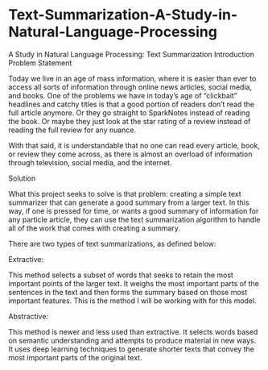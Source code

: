 # Text-Summarization-A-Study-in-Natural-Language-Processing


A Study in Natural Language Processing: Text Summarization
Introduction
Problem Statement

Today we live in an age of mass information, where it is easier than ever to access all sorts of information through online news articles, social media, and books. One of the problems we have in today’s age of “clickbait” headlines and catchy titles is that a good portion of readers don’t read the full article anymore. Or they go straight to SparkNotes instead of reading the book. Or maybe they just look at the star rating of a review instead of reading the full review for any nuance.

With that said, it is understandable that no one can read every article, book, or review they come across, as there is almost an overload of information through television, social media, and the internet.

Solution

What this project seeks to solve is that problem: creating a simple text summarizer that can generate a good summary from a larger text. In this way, if one is pressed for time, or wants a good summary of information for any particle article, they can use the text summarization algorithm to handle all of the work that comes with creating a summary.

There are two types of text summarizations, as defined below:

Extractive:

This method selects a subset of words that seeks to retain the most important points of the larger text. It weighs the most important parts of the sentences in the text and then forms the summary based on those most important features. This is the method I will be working with for this model.

Abstractive:

This method is newer and less used than extractive. It selects words based on semantic understanding and attempts to produce material in new ways. It uses deep learning techniques to generate shorter texts that convey the most important parts of the original text.
